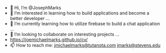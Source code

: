 - 👋 Hi, I’m @JosephMarks
- 👀 I’m interested in learning how to build applications and become a better developer ...
- 🌱 I’m currently learning how to utilize firebase to build a chat application ...
- 💞️ I’m looking to collaborate on interesting projects ...
- https://joemichaelmarks.github.io/cv/
- 📫 How to reach me: jmichaelmarks@tutanota.com 
                      jmarks@stevens.edu 

<!---
JosephMarks/JosephMarks is a ✨ special ✨ repository because its `README.md` (this file) appears on your GitHub profile.
You can click the Preview link to take a look at your changes.
--->
